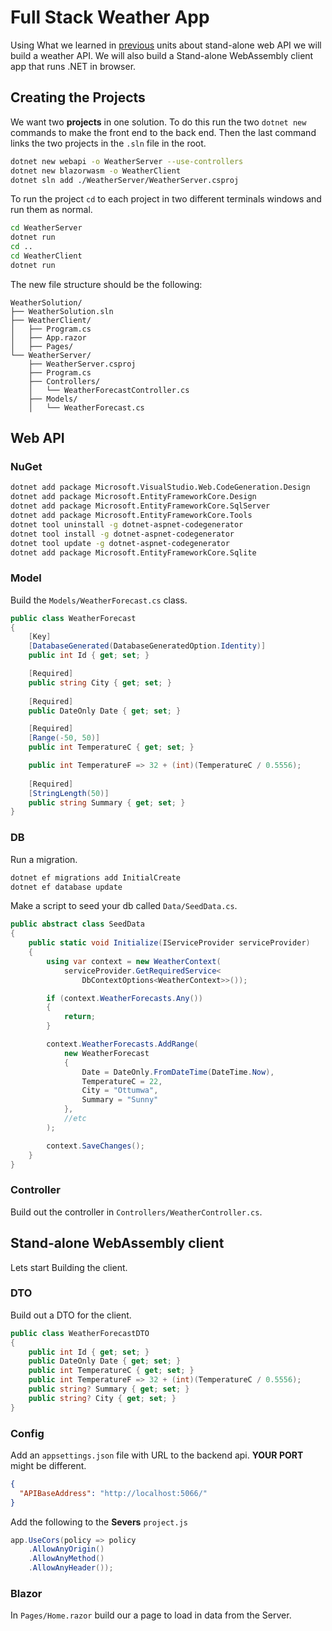 # Full Stack Weather App

Using What we learned in [previous](https://learn.microsoft.com/en-us/aspnet/core/tutorials/first-mongo-app?view=aspnetcore-9.0&tabs=visual-studio) units about stand-alone web API we will build a weather API.
We will also build a Stand-alone WebAssembly client app that runs .NET in browser.

## Creating the Projects

We want two **projects** in one solution. 
To do this run the two `dotnet new` commands to make the front end to the back end. 
Then the last command links the two projects in the `.sln` file in the root. 

```bash
dotnet new webapi -o WeatherServer --use-controllers
dotnet new blazorwasm -o WeatherClient
dotnet sln add ./WeatherServer/WeatherServer.csproj 
```

To run the project `cd` to each project in two different terminals windows and run them as normal. 

```bash
cd WeatherServer
dotnet run 
cd ..
cd WeatherClient
dotnet run
```

The new file structure should be the following: 

```
WeatherSolution/
├── WeatherSolution.sln
├── WeatherClient/
│   ├── Program.cs
│   ├── App.razor
│   ├── Pages/
└── WeatherServer/
    ├── WeatherServer.csproj
    ├── Program.cs
    ├── Controllers/
    │   └── WeatherForecastController.cs
    ├── Models/
    │   └── WeatherForecast.cs
```


## Web API

### NuGet

```bash
dotnet add package Microsoft.VisualStudio.Web.CodeGeneration.Design
dotnet add package Microsoft.EntityFrameworkCore.Design
dotnet add package Microsoft.EntityFrameworkCore.SqlServer
dotnet add package Microsoft.EntityFrameworkCore.Tools
dotnet tool uninstall -g dotnet-aspnet-codegenerator
dotnet tool install -g dotnet-aspnet-codegenerator
dotnet tool update -g dotnet-aspnet-codegenerator
dotnet add package Microsoft.EntityFrameworkCore.Sqlite
```

### Model

Build the `Models/WeatherForecast.cs` class.

```csharp
public class WeatherForecast
{
    [Key]
    [DatabaseGenerated(DatabaseGeneratedOption.Identity)]
    public int Id { get; set; }

    [Required]
    public string City { get; set; }
    
    [Required]
    public DateOnly Date { get; set; }

    [Required]
    [Range(-50, 50)]
    public int TemperatureC { get; set; }

    public int TemperatureF => 32 + (int)(TemperatureC / 0.5556);
    
    [Required]
    [StringLength(50)]
    public string Summary { get; set; }
}
```

### DB

Run a migration.

```bash
dotnet ef migrations add InitialCreate
dotnet ef database update
```

Make a script to seed your db called `Data/SeedData.cs`. 

```csharp
public abstract class SeedData
{
    public static void Initialize(IServiceProvider serviceProvider)
    {
        using var context = new WeatherContext(
            serviceProvider.GetRequiredService<
                DbContextOptions<WeatherContext>>());

        if (context.WeatherForecasts.Any())
        {
            return;
        }

        context.WeatherForecasts.AddRange(
            new WeatherForecast
            {
                Date = DateOnly.FromDateTime(DateTime.Now),
                TemperatureC = 22,
                City = "Ottumwa",
                Summary = "Sunny"
            },
            //etc
        );

        context.SaveChanges();
    }
}
```

### Controller

Build out the controller in `Controllers/WeatherController.cs`. 

## Stand-alone WebAssembly client

Lets start Building the client. 


### DTO

Build out a DTO for the client. 

```csharp
public class WeatherForecastDTO
{
    public int Id { get; set; }
    public DateOnly Date { get; set; }
    public int TemperatureC { get; set; }
    public int TemperatureF => 32 + (int)(TemperatureC / 0.5556);
    public string? Summary { get; set; }
    public string? City { get; set; }
}
```

### Config

Add an `appsettings.json` file with URL to the backend api. 
**YOUR PORT** might be different. 

```json
{
  "APIBaseAddress": "http://localhost:5066/"
}
```

Add the following to the **Severs** `project.js`

```csharp
app.UseCors(policy => policy
    .AllowAnyOrigin()
    .AllowAnyMethod()
    .AllowAnyHeader());
```


### Blazor

In `Pages/Home.razor` build our a page to load in data from the Server. 